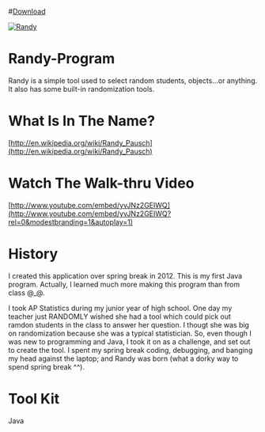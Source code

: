 
#[Download](https://github.com/giang12/Randy-Program/blob/master/Randy.jar?raw=yes)


[![Randy](http://img.youtube.com/vi/yvJNz2GEIWQ/0.jpg)](http://www.youtube.com/embed/yvJNz2GEIWQ?rel=0&modestbranding=1&autoplay=1)

Randy-Program
=============

Randy is a simple tool used to select random students, objects...or anything. It also has some built-in randomization tools.

What Is In The Name?
==============
[http://en.wikipedia.org/wiki/Randy_Pausch](http://en.wikipedia.org/wiki/Randy_Pausch)

Watch The Walk-thru Video
=============
[http://www.youtube.com/embed/yvJNz2GEIWQ](http://www.youtube.com/embed/yvJNz2GEIWQ?rel=0&modestbranding=1&autoplay=1)


History
=============
I created this application over spring break in 2012. This is my first Java program. Actually, I learned much more making this program than from class @_@.

I took AP Statistics during my junior year of high school. One day my teacher just RANDOMLY wished she had a tool which could pick out ramdon students in the class to answer her question. I thougt she was big on randomization because she was a typical statistician. So, even though I was new to programming and Java, I took it on as a challenge, and set out to create the tool. I spent my spring break coding, debugging, and banging my head against the laptop; and Randy was born (what a dorky way to spend spring break ^^).

Tool Kit
=============
Java
